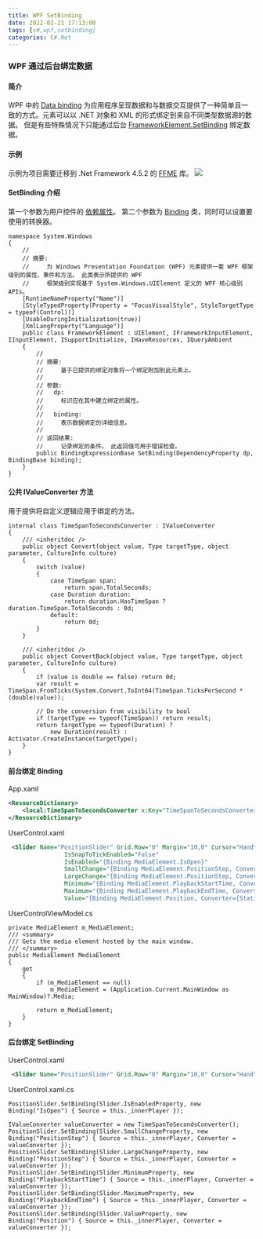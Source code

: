 ```yaml
---
title: WPF SetBinding
date: 2022-02-21 17:13:00
tags: [c#,wpf,setbinding]
categories: C#.Net
---
```

### WPF 通过后台绑定数据
<!-- more -->
#### 简介
WPF 中的 [Data binding](https://docs.microsoft.com/en-us/dotnet/desktop/wpf/data/?view=netdesktop-6.0) 为应用程序呈现数据和与数据交互提供了一种简单且一致的方式。元素可以以 .NET 对象和 XML 的形式绑定到来自不同类型数据源的数据。
但是有些特殊情况下只能通过后台 [FrameworkElement.SetBinding](https://docs.microsoft.com/en-us/dotnet/api/system.windows.frameworkelement.setbinding?view=windowsdesktop-6.0) 绑定数据。

#### 示例
示例为项目需要迁移到 .Net Framework 4.5.2 的 [FFME](https://github.com/unosquare/ffmediaelement) 库。
<img src="https://sadness96.github.io/images/blog/csharp-SetBinding/HttpVideo.jpg"/>

#### SetBinding 介绍
第一个参数为用户控件的 [依赖属性](https://docs.microsoft.com/zh-cn/dotnet/desktop/wpf/properties/dependency-properties-overview?view=netdesktop-6.0)。
第二个参数为 [Binding](https://docs.microsoft.com/zh-cn/dotnet/api/system.windows.data.binding?view=netframework-4.5.2) 类，同时可以设置要使用的转换器。

``` CSharp
namespace System.Windows
{
    //
    // 摘要:
    //     为 Windows Presentation Foundation (WPF) 元素提供一套 WPF 框架级别的属性、事件和方法。 此类表示所提供的 WPF
    //     框架级别实现基于 System.Windows.UIElement 定义的 WPF 核心级别 APIs。
    [RuntimeNameProperty("Name")]
    [StyleTypedProperty(Property = "FocusVisualStyle", StyleTargetType = typeof(Control))]
    [UsableDuringInitialization(true)]
    [XmlLangProperty("Language")]
    public class FrameworkElement : UIElement, IFrameworkInputElement, IInputElement, ISupportInitialize, IHaveResources, IQueryAmbient
    {
        //
        // 摘要:
        //     基于已提供的绑定对象将一个绑定附加到此元素上。
        //
        // 参数:
        //   dp:
        //     标识应在其中建立绑定的属性。
        //
        //   binding:
        //     表示数据绑定的详细信息。
        //
        // 返回结果:
        //     记录绑定的条件。 此返回值可用于错误检查。
        public BindingExpressionBase SetBinding(DependencyProperty dp, BindingBase binding);
    }
}
```

#### 公共 IValueConverter 方法
用于提供将自定义逻辑应用于绑定的方法。
``` CSharp
internal class TimeSpanToSecondsConverter : IValueConverter
{
    /// <inheritdoc />
    public object Convert(object value, Type targetType, object parameter, CultureInfo culture)
    {
        switch (value)
        {
            case TimeSpan span:
                return span.TotalSeconds;
            case Duration duration:
                return duration.HasTimeSpan ? duration.TimeSpan.TotalSeconds : 0d;
            default:
                return 0d;
        }
    }

    /// <inheritdoc />
    public object ConvertBack(object value, Type targetType, object parameter, CultureInfo culture)
    {
        if (value is double == false) return 0d;
        var result = TimeSpan.FromTicks(System.Convert.ToInt64(TimeSpan.TicksPerSecond * (double)value));

        // Do the conversion from visibility to bool
        if (targetType == typeof(TimeSpan)) return result;
        return targetType == typeof(Duration) ?
            new Duration(result) : Activator.CreateInstance(targetType);
    }
}
```

#### 前台绑定 Binding
App.xaml
``` xml
<ResourceDictionary>
    <local:TimeSpanToSecondsConverter x:Key="TimeSpanToSecondsConverter" />
</ResourceDictionary>
```

UserControl.xaml
``` xml
 <Slider Name="PositionSlider" Grid.Row="0" Margin="10,0" Cursor="Hand"
                IsSnapToTickEnabled="False"
                IsEnabled="{Binding MediaElement.IsOpen}"
                SmallChange="{Binding MediaElement.PositionStep, Converter={StaticResource TimeSpanToSecondsConverter}}"
                LargeChange="{Binding MediaElement.PositionStep, Converter={StaticResource TimeSpanToSecondsConverter}}"
                Minimum="{Binding MediaElement.PlaybackStartTime, Converter={StaticResource TimeSpanToSecondsConverter}}"
                Maximum="{Binding MediaElement.PlaybackEndTime, Converter={StaticResource TimeSpanToSecondsConverter}}" 
                Value="{Binding MediaElement.Position, Converter={StaticResource TimeSpanToSecondsConverter}}" />
```

UserControlViewModel.cs
``` CSharp
private MediaElement m_MediaElement;
/// <summary>
/// Gets the media element hosted by the main window.
/// </summary>
public MediaElement MediaElement
{
    get
    {
        if (m_MediaElement == null)
            m_MediaElement = (Application.Current.MainWindow as MainWindow)?.Media;

        return m_MediaElement;
    }
}
```

#### 后台绑定 SetBinding
UserControl.xaml
``` xml
 <Slider Name="PositionSlider" Grid.Row="0" Margin="10,0" Cursor="Hand" IsSnapToTickEnabled="False"/>
```

UserControl.xaml.cs
``` CSharp
PositionSlider.SetBinding(Slider.IsEnabledProperty, new Binding("IsOpen") { Source = this._innerPlayer });

IValueConverter valueConverter = new TimeSpanToSecondsConverter();
PositionSlider.SetBinding(Slider.SmallChangeProperty, new Binding("PositionStep") { Source = this._innerPlayer, Converter = valueConverter });
PositionSlider.SetBinding(Slider.LargeChangeProperty, new Binding("PositionStep") { Source = this._innerPlayer, Converter = valueConverter });
PositionSlider.SetBinding(Slider.MinimumProperty, new Binding("PlaybackStartTime") { Source = this._innerPlayer, Converter = valueConverter });
PositionSlider.SetBinding(Slider.MaximumProperty, new Binding("PlaybackEndTime") { Source = this._innerPlayer, Converter = valueConverter });
PositionSlider.SetBinding(Slider.ValueProperty, new Binding("Position") { Source = this._innerPlayer, Converter = valueConverter });
```